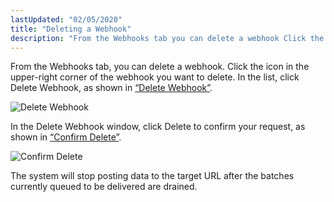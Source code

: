 ```yaml
---
lastUpdated: "02/05/2020"
title: "Deleting a Webhook"
description: "From the Webhooks tab you can delete a webhook Click the icon in the upper right corner of the webhook you want to delete In the list click Delete Webhook as shown in Figure 60 9 Delete Webhook Figure 60 9 Delete Webhook In the Delete Webhook window click Delete..."
---
```


From the Webhooks tab, you can delete a webhook. Click the icon in the upper-right corner of the webhook you want to delete. In the list, click Delete Webhook, as shown in [“Delete Webhook”](/momentum/4/web-ui-webhooks-delete#figure_delete_webhook).

<a name="figure_delete_webhook"></a> 


![Delete Webhook](images/delete_webhook.png)

In the Delete Webhook window, click Delete to confirm your request, as shown in [“Confirm Delete”](/momentum/4/web-ui-webhooks-delete#figure_confirm_delete).

<a name="figure_confirm_delete"></a> 


![Confirm Delete](images/confirm_delete.png)

The system will stop posting data to the target URL after the batches currently queued to be delivered are drained.